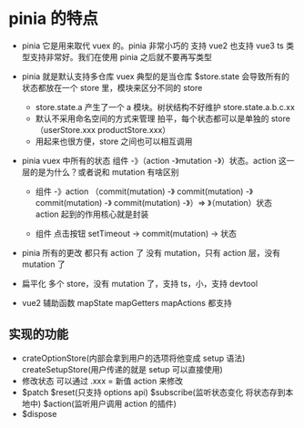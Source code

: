 # pinia 的特点

- pinia 它是用来取代 vuex 的。pinia 非常小巧的 支持 vue2 也支持 vue3 ts 类型支持非常好。我们在使用 pinia 之后就不要再写类型
- pinia 就是默认支持多仓库 vuex 典型的是当仓库 $store.state 会导致所有的状态都放在一个 store 里，模块来区分不同的 store
  - store.state.a 产生了一个 a 模块。树状结构不好维护 store.state.a.b.c.xx
  - 默认不采用命名空间的方式来管理 拍平，每个状态都可以是单独的 store（userStore.xxx productStore.xxx）
  - 用起来也很方便，store 之间也可以相互调用
- pinia vuex 中所有的状态 组件 -》（action -》mutation -》）状态。action 这一层的是为什么？或者说和 mutation 有啥区别

  - 组件 -》action （commit(mutation) -》
    commit(mutation) -》
    commit(mutation) -》
    commit(mutation) -》）=> 》（mutation）状态 action 起到的作用核心就是封装

  - 组件 点击按钮 setTimeout -> commit(mutation) -> 状态

- pinia 所有的更改 都只有 action 了 没有 mutation，只有 action 层，没有 mutation 了

- 扁平化 多个 store，没有 mutation 了，支持 ts，小，支持 devtool
- vue2 辅助函数 mapState mapGetters mapActions 都支持

## 实现的功能

- crateOptionStore(内部会拿到用户的选项将他变成 setup 语法) createSetupStore(用户传递的就是 setup 可以直接使用)
- 修改状态 可以通过 .xxx = 新值 action 来修改
- $patch $reset(只支持 options api) $subscribe(监听状态变化 将状态存到本地中) $action(监听用户调用 action 的插件)
- $dispose
